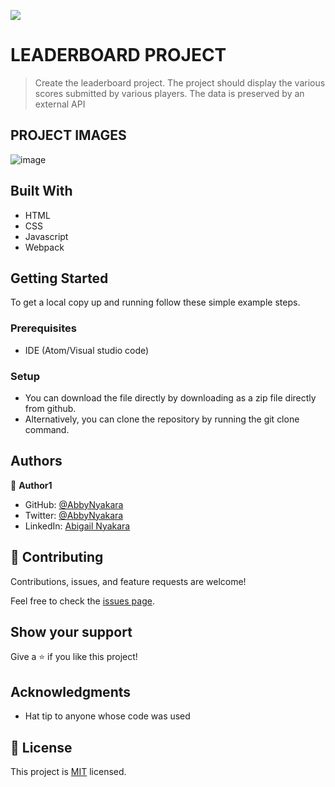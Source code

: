 ![](https://img.shields.io/badge/Microverse-blueviolet)

# LEADERBOARD PROJECT

> Create the leaderboard project. The project should display the various scores submitted by various players. The data is preserved by an external API

## PROJECT IMAGES
![image](https://user-images.githubusercontent.com/81410040/175281213-55d585d0-9fd7-4d8e-8970-de378d0296bb.png)

## Built With

- HTML
- CSS
- Javascript
- Webpack

## Getting Started

To get a local copy up and running follow these simple example steps.

### Prerequisites
- IDE (Atom/Visual studio code)

### Setup
- You can download the file directly by downloading as a zip file directly from github.
- Alternatively, you can clone the repository by running the git clone command. 


## Authors

👤 **Author1**

- GitHub: [@AbbyNyakara](https://github.com/AbbyNyakara)
- Twitter: [@AbbyNyakara](https://twitter.com/twitterhandle)
- LinkedIn: [Abigail Nyakara](https://www.linkedin.com/in/abigail-nyakara001/)

## 🤝 Contributing

Contributions, issues, and feature requests are welcome!

Feel free to check the [issues page](../../issues/).

## Show your support

Give a ⭐️ if you like this project!

## Acknowledgments

- Hat tip to anyone whose code was used

## 📝 License

This project is [MIT](./MIT.md) licensed.
